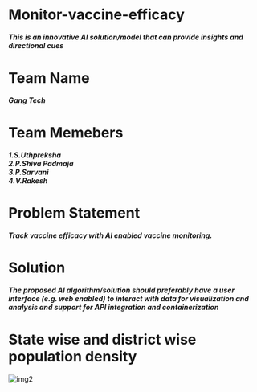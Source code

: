 # Monitor-vaccine-efficacy

***This is an innovative AI solution/model that can
provide insights and directional cues***

# Team Name

***Gang Tech***

# Team Memebers

  ***1.S.Uthpreksha***<br>
  ***2.P.Shiva Padmaja***<br>
  ***3.P.Sarvani***<br>
  ***4.V.Rakesh***<br>

# Problem Statement

***Track vaccine efficacy with AI enabled vaccine monitoring.***

# Solution

***The proposed AI algorithm/solution
should preferably have a user interface (e.g. web
enabled) to interact with data for visualization and
analysis and support for API integration and
containerization***

# State wise and district wise population density

![img2](https://user-images.githubusercontent.com/72642273/103418306-11d06a80-4bb4-11eb-8991-13b94c5df4a6.PNG)
